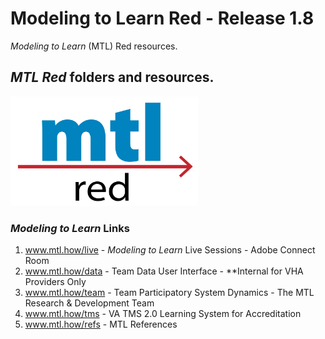 # Modeling to Learn Red - Release 1.8

_Modeling to Learn_ (MTL) Red resources.

## _MTL Red_ folders and resources.

[<img src = "https://github.com/lzim/teampsd/blob/master/resources/logos/mtl_how_red.png"
     height = "175" width = "300">](https://github.com/lzim/mtl) 

### *Modeling to Learn* Links
1. www.mtl.how/live - _Modeling to Learn_ Live Sessions - Adobe Connect Room
2. www.mtl.how/data - Team Data User Interface - **Internal for VHA Providers Only
3. www.mtl.how/team - Team Participatory System Dynamics - The MTL Research & Development Team
4. www.mtl.how/tms - VA TMS 2.0 Learning System for Accreditation
5. www.mtl.how/refs - MTL References 


